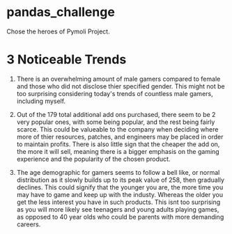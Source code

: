 # pandas_challenge

Chose the heroes of Pymoli Project. 

# 3 Noticeable Trends
1. There is an overwhelming amount of male gamers compared to female and those who did not disclose thier specified gender. This might not be too surprising considering today's trends of countless male gamers, including myself. 

2. Out of the 179 total additional add ons purchased, there seem to be 2 very popular ones, with some being popular, and the rest being fairly scarce. This could be valueable to the company when deciding where more of thier resources, patches, and engineers may be placed in order to maintain profits. There is also little sign that the cheaper the add on, the more it will sell, meaning there is a bigger emphasis on the gaming experience and the popularity of the chosen product. 

3. The age demographic for gamers seems to follow a bell like, or normal distribution as it slowly builds up to its peak value of 258, then gradually declines. This could signify that the younger you are, the more time you may have to game and keep up with the industy. Whereas the older you get the less interest you have in such products. This isnt too surprising as you will more likely see teenagers and young adults playing games, as opposed to 40 year olds who could be parents with more demanding careers. 
